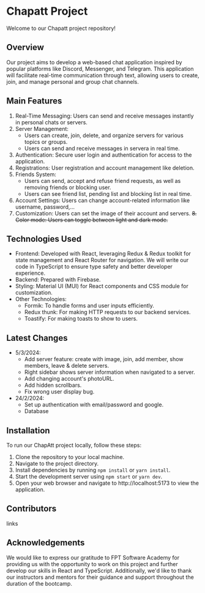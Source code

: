 # Chapatt Project

Welcome to our Chapatt project repository!

## Overview

Our project aims to develop a web-based chat application inspired by popular platforms like Discord, Messenger, and Telegram. This application will facilitate real-time communication through text, allowing users to create, join, and manage personal and group chat channels.

## Main Features

1. Real-Time Messaging: Users can send and receive messages instantly in personal chats or servers.
2. Server Management: 
    * Users can create, join, delete, and organize servers for various topics or groups.
    * Users can send and receive messages in servera in real time.
3. Authentication: Secure user login and authentication for access to the application.
4. Registrations: User registration and account management like deletion.
5. Friends System: 
    * Users can send, accept and refuse friend requests, as well as removing friends or blocking user.
    * Users can see friend list, pending list and blocking list in real time.
6. Account Settings: Users can change account-related information like username, password,...
7. Customization: Users can set the image of  their account and servers.
~~8. Color mode: Users can toggle between light and dark mode.~~

## Technologies Used

* Frontend: Developed with React, leveraging Redux & Redux toolkit for state management and React Router for navigation. We will write our code in TypeScript to ensure type safety and better developer experience.
* Backend: Prepared with Firebase.
* Styling: Material UI (MUI) for React components and CSS module for customization.
* Other Technologies:
    * Formik: To handle forms and user inputs efficiently.
    * Redux thunk: For making HTTP requests to our backend services.
    * Toastify: For making toasts to show to users.

## Latest Changes
* 5/3/2024: 
    * Add server feature: create with image, join, add member, show members, leave & delete servers.
    * Right sidebar shows server information when navigated to a server.
    * Add changing account's photoURL.
    * Add hidden scrollbars.
    * Fix wrong user display bug.
* 24/2/2024:
    * Set up authentication with email/password and google.
    * Database

## Installation

To run our ChapAtt project locally, follow these steps:

1. Clone the repository to your local machine.
2. Navigate to the project directory.
3. Install dependencies by running `npm install` or `yarn install`.
4. Start the development server using `npm start` or `yarn dev`.
5. Open your web browser and navigate to http://localhost:5173 to view the application.

## Contributors
links

## Acknowledgements

We would like to express our gratitude to FPT Software Academy for providing us with the opportunity to work on this project and further develop our skills in React and TypeScript. Additionally, we'd like to thank our instructors and mentors for their guidance and support throughout the duration of the bootcamp.
